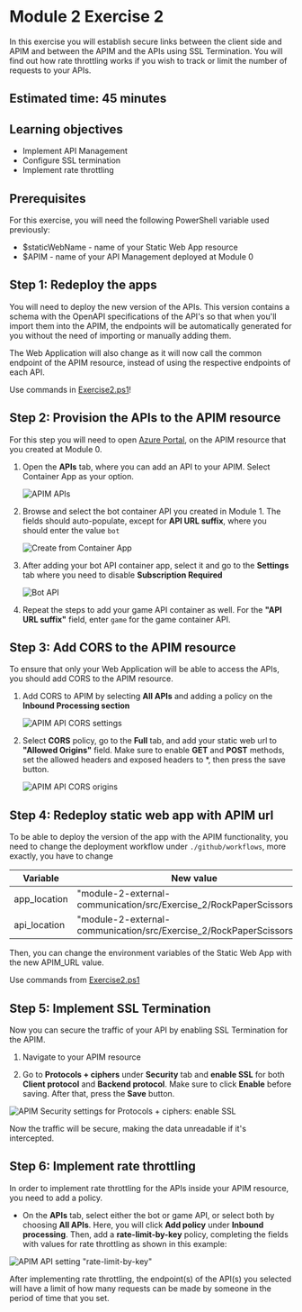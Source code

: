 # Module 2 Exercise 2

In this exercise you will establish secure links between the client side and APIM and between the APIM and the APIs using SSL Termination. You will find out how rate throttling works if you wish to track or limit the number of requests to your APIs.

## Estimated time: 45 minutes

## Learning objectives

- Implement API Management
- Configure SSL termination
- Implement rate throttling

## Prerequisites

For this exercise, you will need the following PowerShell variable used previously:

- $staticWebName - name of your Static Web App resource
- $APIM - name of your API Management deployed at Module 0

## Step 1: Redeploy the apps

You will need to deploy the new version of the APIs. This version contains a schema with the OpenAPI specifications of the API's so that when you'll import them into the APIM, the endpoints will be automatically generated for you without the need of importing or manually adding them.

The Web Application will also change as it will now call the common endpoint of the APIM resource, instead of using the respective endpoints of each API.

Use commands in [Exercise2.ps1](./Exercise2.ps1)!

## Step 2: Provision the APIs to the APIM resource

For this step you will need to open [Azure Portal](https://portal.azure.com/), on the APIM resource that you created at Module 0.

1. Open the **APIs** tab, where you can add an API to your APIM. Select Container App as your option.

   ![APIM APIs](../module-2-external-communication/images/image1.png)

2. Browse and select the bot container API you created in Module 1. The fields should auto-populate, except for **API URL suffix**, where you should enter the value `bot`

   ![Create from Container App](../module-2-external-communication/images/image2.png)

3. After adding your bot API container app, select it and go to the **Settings** tab where you need to disable **Subscription Required**

   ![Bot API](../module-2-external-communication/images/image3.png)

4. Repeat the steps to add your game API container as well. For the **"API URL suffix"** field, enter `game` for the game container API.

## Step 3: Add CORS to the APIM resource

To ensure that only your Web Application will be able to access the APIs, you should add CORS to the APIM resource.

1. Add CORS to APIM by selecting **All APIs** and adding a policy on the **Inbound Processing section**

   ![APIM API CORS settings](../module-2-external-communication/images/image4.png)

2. Select **CORS** policy, go to the **Full** tab, and add your static web url to **"Allowed Origins"** field. Make sure to enable **GET** and **POST** methods, set the allowed headers and exposed headers to *, then press the save button.

   ![APIM API CORS origins](../module-2-external-communication/images/image5.png)

## Step 4: Redeploy static web app with APIM url

To be able to deploy the version of the app with the APIM functionality, you need to change the deployment workflow under `./github/workflows`, more exactly, you have to change

| Variable | New value |
| -- | -- |
| app_location | "module-2-external-communication/src/Exercise_2/RockPaperScissors" |
| api_location | "module-2-external-communication/src/Exercise_2/RockPaperScissorsAPI" |

Then, you can change the environment variables of the Static Web App with the new APIM_URL value.

Use commands from [Exercise2.ps1](./Exercise2.ps1)

## Step 5: Implement SSL Termination

Now you can secure the traffic of your API by enabling SSL Termination for the APIM.

1. Navigate to your APIM resource

2. Go to **Protocols + ciphers** under **Security** tab and **enable SSL** for both **Client protocol** and **Backend protocol**. Make sure to click **Enable** before saving. After that, press the **Save** button.

![APIM Security settings for Protocols + ciphers: enable SSL](../module-2-external-communication/images/image6.png)

Now the traffic will be secure, making the data unreadable if it's intercepted.

## Step 6: Implement rate throttling

In order to implement rate throttling for the APIs inside your APIM resource, you need to add a policy.

- On the **APIs** tab, select either the bot or game API, or select both by choosing **All APIs**. Here, you will click **Add policy** under **Inbound processing**. Then, add a **rate-limit-by-key** policy, completing the fields with values for rate throttling as shown in this example:

![APIM API setting "rate-limit-by-key"](../module-2-external-communication/images/image7.png)

After implementing rate throttling, the endpoint(s) of the API(s) you selected will have a limit of how many requests can be made by someone in the period of time that you set.
